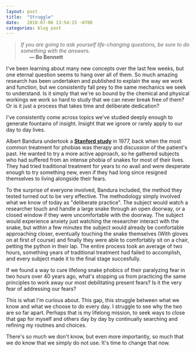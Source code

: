 ```yaml
---
layout: post
title:  "Struggle"
date:   2018-07-06 13:54:15 -0700
categories: blog post
---
```


>*If you are going to ask yourself life-changing questions, be sure to do something with the answers.* 
 <br>&nbsp;&nbsp;&nbsp;&nbsp;&nbsp;&nbsp;__&mdash; Bo Bennett__  

I've been learning about many new concepts over the last few weeks, but one eternal question seems to hang over all of them. So much amazing research has been undertaken and published to explain the way we work and function, but we consistently fall prey to the same mechanics we seek to understand. Is it simply that we're so bound by the chemical and physical workings we work so hard to study that we can never break free of them? Or is it just a process that takes time and deliberate dedication?

I've consistently come across topics we've studied deeply enough to generate fountains of insight. Insight that we ignore or rarely apply to our day to day lives. 

Albert Bandura undertook a [<u>__Stanford study__</u>](https://www.uky.edu/~eushe2/Bandura/Bandura1977CTR-Adams.pdf "Albert Bandura's Phobia Study") in 1977, back when the most common treatment for phobias was therapy and discussion of the patient's past. He wanted to try a more active approach, so he gathered subjects who had suffered from an intense phobia of snakes for most of their lives. They had tried traditional treatment for years to no avail and were desperate enough to try something new, even if they had long since resigned themselves to living alongside their fears. 

To the surprise of everyone involved, Bandura included, the method they tested turned out to be  very effective. The methodology simply involved what we know of today as "deliberate practice". The subject would watch a researcher touch and handle a large snake through an open doorway, or a closed window if they were uncomfortable with the doorway. The subject would experience anxiety just watching the researcher interact with the snake, but within a few minutes the subject would already be comfortable approaching closer, eventually touching the snake themselves (With gloves on at first of course) and finally they were able to comfortably sit on a chair, petting the python in their lap. The entire process took an average of two hours, something years of traditional treatment had failed to accomplish, and every subject made it to the final stage succesfully. 

If we found a way to cure lifelong snake phobics of their paralyzing fear in two hours over 40 years ago, what's stopping us from practicing the same principles to work away our most debilitating present fears? Is it the very fear of addressing our fears?

This is what I'm curious about. This gap, this struggle between what we know and what we choose to do every day. I struggle to see why the two are so far apart. Perhaps that is my lifelong mission, to seek ways to close that gap for myself and others day by day by continually searching and refining my routines and choices. 

There's so much we don't know, but even more importantly, so much that we do know that we simply do not use. It's time to change that now. 






